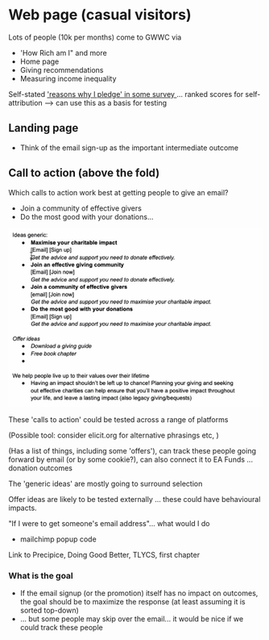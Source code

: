 # Web page \(casual visitors\)

Lots of people \(10k per months\) come to GWWC via 

* 'How Rich am I" and more
* Home page
* Giving recommendations
* Measuring income inequality 

Self-stated ['reasons why I pledge' in some survey ](https://docs.google.com/spreadsheets/d/1kSTVO4K8t0x15qU6Tldlh6lbbMtIA7nG5NXLchyVGfw/edit#gid=1797640165)... ranked scores for self-attribution --&gt; can use this as a basis for testing

## Landing page

* Think of the email sign-up as the important intermediate outcome

## Call to action \(above the fold\)

Which calls to action work best at getting people to give an email?

* Join a community of effective givers
* Do the most good with your donations...

 

![](../../.gitbook/assets/image%20%286%29.png)

These 'calls to action' could be tested across a range of platforms

\(Possible tool: consider elicit.org for alternative phrasings etc, \)

\(Has a list of things, including some 'offers'\), can track these people going forward by email \(or by some cookie?\), can also connect it to EA Funds ... donation outcomes

The 'generic ideas' are mostly going to surround selection

Offer ideas are likely to be tested externally ... these could have behavioural impacts. 

"If I were to get someone's email address"... what would I do

* mailchimp popup code

Link to Precipice, Doing Good Better, TLYCS, first chapter

### What is the goal 

* If the email signup \(or the promotion\) itself has no impact on outcomes, the goal should be to maximize the response \(at least assuming it is sorted top-down\)
* ... but some people may skip over the email... it would be nice if we could track these people 



